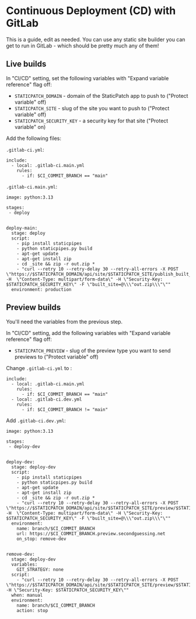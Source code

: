 # Continuous Deployment (CD) with GitLab

This is a guide, edit as needed. You can use any static site builder you can get to run in GitLab - which should be pretty much any of them!

## Live builds

In "CI/CD" setting, set the following variables with "Expand variable reference" flag off:

* `STATICPATCH_DOMAIN` - domain of the StaticPatch app to push to ("Protect variable" off)
* `STATICPATCH_SITE` - slug of the site you want to push to ("Protect variable" off)
* `STATICPATCH_SECURITY_KEY` - a security key for that site ("Protect variable" on)

Add the following files:


`.gitlab-ci.yml`:

```
include:
  - local: .gitlab-ci.main.yml
    rules:
      - if: $CI_COMMIT_BRANCH == "main"
```

`.gitlab-ci.main.yml`:

```
image: python:3.13

stages:
 - deploy


deploy-main:
  stage: deploy
  script: 
    - pip install staticpipes
    - python staticpipes.py build
    - apt-get update
    - apt-get install zip
    - cd _site && zip -r out.zip * 
    - "curl --retry 10 --retry-delay 30 --retry-all-errors -X POST \"https://$STATICPATCH_DOMAIN/api/site/$STATICPATCH_SITE/publish_built_site\"  -H  \"Content-Type: multipart/form-data\" -H \"Security-Key: $STATICPATCH_SECURITY_KEY\" -F \"built_site=@\\\"out.zip\\\"\"" 
  environment: production
```

## Preview builds

You'll need the variables from the previous step.

In "CI/CD" setting, add the following variables with "Expand variable reference" flag off:

* `STATICPATCH_PREVIEW` - slug of the preview type you want to send previews to ("Protect variable" off)

Change `.gitlab-ci.yml` to :

```
include:
  - local: .gitlab-ci.main.yml
    rules:
      - if: $CI_COMMIT_BRANCH == "main"
  - local: .gitlab-ci.dev.yml
    rules:
      - if: $CI_COMMIT_BRANCH != "main"
```

Add `.gitlab-ci.dev.yml`:

```
image: python:3.13

stages:
 - deploy-dev


deploy-dev:
  stage: deploy-dev
  script: 
    - pip install staticpipes
    - python staticpipes.py build
    - apt-get update
    - apt-get install zip
    - cd _site && zip -r out.zip * 
    - "curl --retry 10 --retry-delay 30 --retry-all-errors -X POST \"https://$STATICPATCH_DOMAIN/api/site/$STATICPATCH_SITE/preview/$STATICPATCH_PREVIEW/instance/$CI_COMMIT_BRANCH/publish_built_site\"  -H  \"Content-Type: multipart/form-data\" -H \"Security-Key: $STATICPATCH_SECURITY_KEY\" -F \"built_site=@\\\"out.zip\\\"\"" 
  environment:
    name: branch/$CI_COMMIT_BRANCH
    url: https://$CI_COMMIT_BRANCH.preview.secondguessing.net
    on_stop: remove-dev


remove-dev:
  stage: deploy-dev
  variables:
    GIT_STRATEGY: none
  script:
    - "curl --retry 10 --retry-delay 30 --retry-all-errors -X POST \"https://$STATICPATCH_DOMAIN/api/site/$STATICPATCH_SITE/preview/$STATICPATCH_PREVIEW/instance/$CI_COMMIT_BRANCH/deactivate\"  -H \"Security-Key: $STATICPATCH_SECURITY_KEY\""
  when: manual
  environment:
    name: branch/$CI_COMMIT_BRANCH
    action: stop 
```
